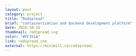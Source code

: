 ```yaml
---
layout: post
category: project
title: "Redspread"
brief: "containerization and backend development platform"
date: 2016-10-16
thumbnail: redspread.svg
color: "#FF351A"
link: redspread.com
external: https://minimill.co/redspread/
---
```

